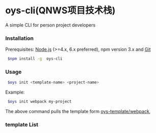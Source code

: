 # oys-cli(QNWS项目技术栈)



A simple CLI for person project developers

### Installation

Prerequisites: [Node.js](https://nodejs.org/en/) (>=4.x, 6.x preferred), npm version 3.x and [Git](https://git-scm.com)

```bash
 $npm install -g  oys-cli 
```
### Usage

```bash
 $oys init <template-name> <project-name>
```

Example: 
```bash
 $oys init webpack my-project
```

The above command pulls the template form [oys-template/webpack](https://github.com/oys-tempalte/webpack),

### template List

